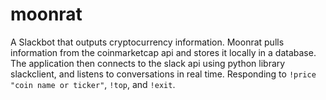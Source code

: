 # moonrat
A Slackbot that outputs cryptocurrency information. 
Moonrat pulls information from the coinmarketcap api and stores it locally in a database.
The application then connects to the slack api using python library slackclient, and listens to conversations in real time.
Responding to `!price "coin name or ticker"`, `!top`, and `!exit`.



